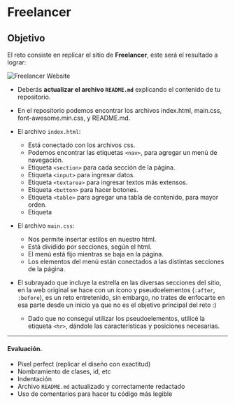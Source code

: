 # Freelancer


## Objetivo

El reto consiste en replicar el sitio de **Freelancer**, este será el resultado
a lograr:

![Freelancer Website](docs/fullpage.png)


* Deberás **actualizar el archivo `README.md`** explicando el contenido de tu
  repositorio.


* En el repositorio podemos encontrar los archivos index.html, main.css, font-awesome.min.css, y README.md.

* El archivo `index.html`:
    - Está conectado con los archivos css.
    - Podemos encontrar las etiquetas `<nav>`, para agregar un menú de navegación.
    - Etiqueta `<section>` para cada sección de la página.
    - Etiqueta `<input>` para ingresar datos. 
    - Etiqueta `<textarea>` para ingresar textos más extensos.
    - Etiqueta `<button>` para hacer botones.   
    - Etiqueta `<table>` para agregar una tabla de contenido, para mayor orden.
    - Etiqueta 


* El archivo `main.css`:
    - Nos permite insertar estilos en nuestro html.
    - Está dividido por secciones, según el html.
    - El menú está fijo mientras se baja en la página.
    - Los elementos del menú están conectados a las distintas secciones de la página.


* El subrayado que incluye la estrella en las diversas secciones del sitio, en
  la web original se hace con un ícono y pseudoelementos (`:after`, `:before`),
  es un reto entretenido, sin embargo, no trates de enfocarte en esa parte desde
  un inicio ya que no es el objetivo principal del reto :)

    - Dado que no conseguí utilizar los pseudoelementos, utilicé la etiqueta `<hr>`, dándole las características y posiciones necesarias.


__________________________________________________

#### Evaluación.

* Pixel perfect (replicar el diseño con exactitud)
* Nombramiento de clases, id, etc
* Indentación
* Archivo `README.md` actualizado y correctamente redactado
* Uso de comentarios para hacer tu código más legible
